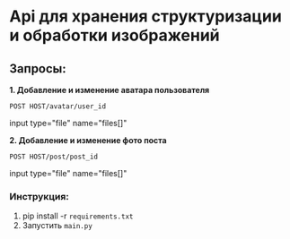# Api для хранения структуризации и обработки изображений

## Запросы:

**1. Добавление и изменение аватара пользователя**

`POST HOST/avatar/user_id`

input type="file" name="files[]"

**2. Добавление и изменение фото поста**

`POST HOST/post/post_id`

input type="file" name="files[]"

### Инструкция:

1. pip install -r `requirements.txt`
2. Запустить `main.py`
